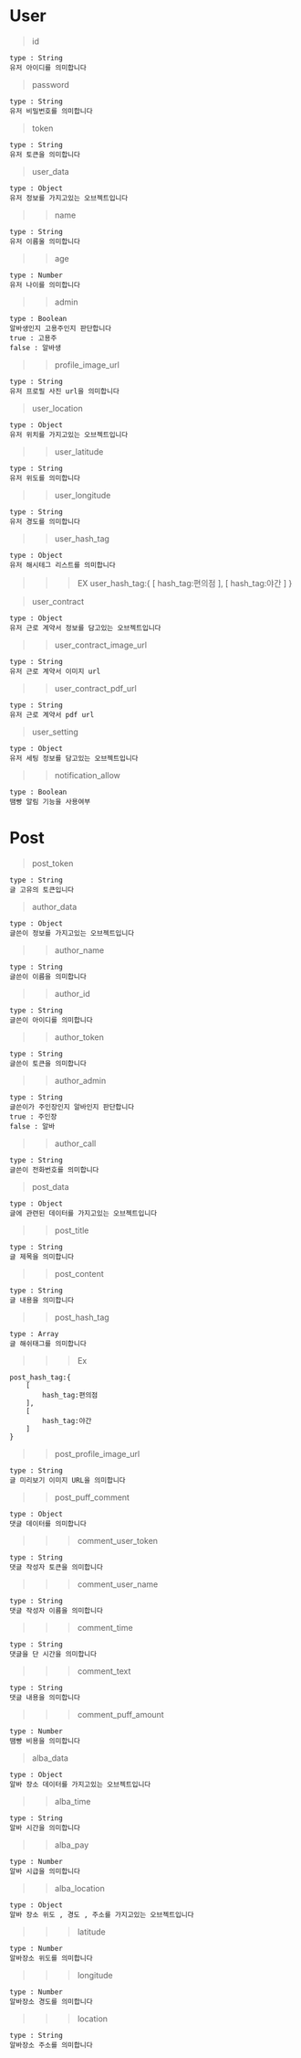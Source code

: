 # User
> id

    type : String
    유저 아이디를 의미합니다

> password

    type : String
    유저 비밀번호를 의미합니다

> token 

    type : String
    유저 토큰을 의미합니다

> user_data

    type : Object
    유저 정보를 가지고있는 오브젝트입니다

>> name 

    type : String
    유저 이름울 의미합니다

 >> age 

    type : Number
    유저 나이를 의미합니다

>> admin

    type : Boolean
    알바생인지 고용주인지 판단합니다
    true : 고용주
    false : 알바생

>> profile_image_url

    type : String
    유저 프로필 사진 url을 의미합니다

 > user_location

    type : Object
    유저 위치를 가지고있는 오브젝트입니다

 >> user_latitude

    type : String 
    유저 위도를 의미합니다

>> user_longitude

    type : String
    유저 경도를 의미합니다

>> user_hash_tag

    type : Object
    유저 해시테그 리스트를 의미합니다

>>> EX
    user_hash_tag:{
        [
            hash_tag:편의점
        ],
        [
            hash_tag:야간
        ]
    }

> user_contract

    type : Object
    유저 근로 계약서 정보를 담고있는 오브젝트입니다

>> user_contract_image_url

    type : String
    유저 근로 계약서 이미지 url

>> user_contract_pdf_url

    type : String
    유저 근로 계약서 pdf url

> user_setting

    type : Object
    유저 세팅 정보를 담고있는 오브젝트입니다

>> notification_allow

    type : Boolean
    땜빵 알림 기능을 사용여부

# Post

> post_token

    type : String
    글 고유의 토큰입니다

> author_data

    type : Object
    글쓴이 정보를 가지고있는 오브젝트입니다

>> author_name

    type : String
    글쓴이 이름을 의미합니다

>> author_id 

    type : String
    글쓴이 아이디를 의미합니다

>> author_token

    type : String
    글쓴이 토큰을 의미합니다

>> author_admin

    type : String
    글쓴이가 주인장인지 알바인지 판단합니다
    true : 주인장
    false : 알바

>> author_call

    type : String 
    글쓴이 전화번호를 의미합니다

> post_data

    type : Object
    글에 관련된 데이터를 가지고있는 오브젝트입니다

>> post_title

    type : String 
    글 제목을 의미합니다

>> post_content

    type : String 
    글 내용을 의미합니다

>> post_hash_tag

    type : Array
    글 해쉬태그를 의미합니다

>>> Ex

    post_hash_tag:{
        [
            hash_tag:편의점
        ],
        [
            hash_tag:야간
        ]
    }

>> post_profile_image_url

    type : String
    글 미리보기 이미지 URL을 의미합니다

>> post_puff_comment

    type : Object
    댓글 데이터를 의미합니다

>>> comment_user_token

    type : String
    댓글 작성자 토큰을 의미합니다

>>> comment_user_name

    type : String
    댓글 작성자 이름을 의미합니다

>>> comment_time

    type : String
    댓글을 단 시간을 의미합니다

>>> comment_text

    type : String
    댓글 내용을 의미합니다

>>> comment_puff_amount

    type : Number
    땜빵 비용을 의미합니다

> alba_data

    type : Object
    알바 장소 데이터를 가지고있는 오브젝트입니다

>> alba_time

    type : String
    알바 시간을 의미합니다

>> alba_pay

    type : Number
    알바 시급을 의미합니다

>> alba_location

    type : Object
    알바 장소 위도 , 경도 , 주소를 가지고있는 오브젝트입니다 

>>> latitude

    type : Number
    알바장소 위도를 의미합니다

>>> longitude

    type : Number
    알바장소 경도를 의미합니다

>>> location 

    type : String
    알바장소 주소를 의미합니다